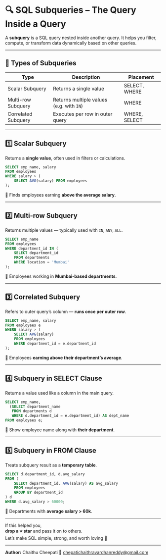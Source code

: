 # 🔍 SQL Subqueries – The Query Inside a Query

A **subquery** is a SQL query nested inside another query. It helps you filter, compute, or transform data dynamically based on other queries.

---

## 🧠 Types of Subqueries

| Type              | Description                              | Placement           |
|-------------------|------------------------------------------|---------------------|
| Scalar Subquery   | Returns a single value                   | SELECT, WHERE       |
| Multi-row Subquery| Returns multiple values (e.g. with `IN`) | WHERE               |
| Correlated Subquery | Executes per row in outer query        | WHERE, SELECT       |

---

## 1️⃣ Scalar Subquery

Returns a **single value**, often used in filters or calculations.

```sql
SELECT emp_name, salary
FROM employees
WHERE salary > (
    SELECT AVG(salary) FROM employees
);
```

📌 Finds employees earning **above the average salary**.

---

## 2️⃣ Multi-row Subquery

Returns multiple values — typically used with `IN`, `ANY`, `ALL`.

```sql
SELECT emp_name
FROM employees
WHERE department_id IN (
    SELECT department_id
    FROM departments
    WHERE location = 'Mumbai'
);
```

📌 Employees working in **Mumbai-based departments**.

---

## 3️⃣ Correlated Subquery

Refers to outer query’s column — **runs once per outer row**.

```sql
SELECT emp_name, salary
FROM employees e
WHERE salary > (
    SELECT AVG(salary)
    FROM employees
    WHERE department_id = e.department_id
);
```

📌 Employees **earning above their department’s average**.

---

## 4️⃣ Subquery in SELECT Clause

Returns a value used like a column in the main query.

```sql
SELECT emp_name,
  (SELECT department_name 
   FROM departments d 
   WHERE d.department_id = e.department_id) AS dept_name
FROM employees e;
```

📌 Show employee name along with **their department**.

---

## 5️⃣ Subquery in FROM Clause

Treats subquery result as a **temporary table**.

```sql
SELECT d.department_id, d.avg_salary
FROM (
    SELECT department_id, AVG(salary) AS avg_salary
    FROM employees
    GROUP BY department_id
) d
WHERE d.avg_salary > 60000;
```

📌 Departments with **average salary > 60k**.

---

If this helped you,  
**drop a ⭐ star** and pass it on to others.  
Let’s make SQL simple, strong, and worth loving 💙

---

**Author:** Chaithu Cheepati 
📩 chepatichaithravardhanreddy@gmail.com
